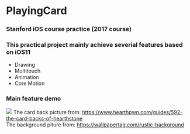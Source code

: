 # PlayingCard
### Stanford iOS course practice (2017 course)
### This practical project mainly achieve severial features based on iOS11
* Drawing
* Multitouch
* Animation
* Core Motion
### Main feature demo
![](https://storage.googleapis.com/chatroom.geekliubo.com/github/playing_card.gif)
The card back picture from: https://www.hearthpwn.com/guides/592-the-card-backs-of-hearthstone   
The background piture from: https://wallpapertag.com/rustic-background
